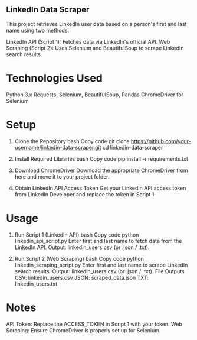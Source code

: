 ## LinkedIn Data Scraper
This project retrieves LinkedIn user data based on a person's first and last name using two methods:

LinkedIn API (Script 1): Fetches data via LinkedIn's official API.
Web Scraping (Script 2): Uses Selenium and BeautifulSoup to scrape LinkedIn search results.

# Technologies Used
Python 3.x
Requests, Selenium, BeautifulSoup, Pandas
ChromeDriver for Selenium

# Setup
1. Clone the Repository
bash
Copy code
git clone https://github.com/your-username/linkedin-data-scraper.git
cd linkedin-data-scraper

2. Install Required Libraries
bash
Copy code
pip install -r requirements.txt

3. Download ChromeDriver
Download the appropriate ChromeDriver from here and move it to your project folder.

4. Obtain LinkedIn API Access Token
Get your LinkedIn API access token from LinkedIn Developer and replace the token in Script 1.

# Usage
1. Run Script 1 (LinkedIn API)
bash
Copy code
python linkedin_api_script.py
Enter first and last name to fetch data from the LinkedIn API.
Output: linkedin_users.csv (or .json / .txt).

2. Run Script 2 (Web Scraping)
bash
Copy code
python linkedin_scraping_script.py
Enter first and last name to scrape LinkedIn search results.
Output: linkedin_users.csv (or .json / .txt).
File Outputs
CSV: linkedin_users.csv
JSON: scraped_data.json
TXT: linkedin_users.txt

# Notes
API Token: Replace the ACCESS_TOKEN in Script 1 with your token.
Web Scraping: Ensure ChromeDriver is properly set up for Selenium.
